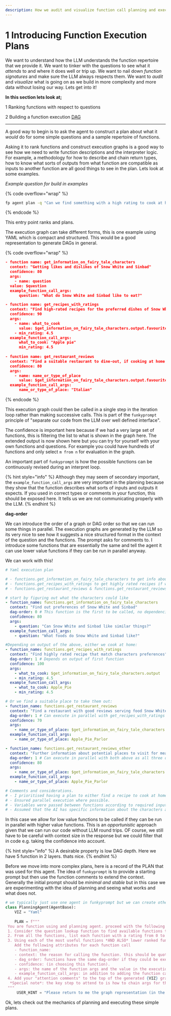 ```yaml
---
description: How we audit and visualize function call planning and execution
---
```


# 1 Introducing Function Execution Plans

We want to understand how the LLM understands the function repertoire that we provide it. We want to tinker with the questions to see what it _attends_ to and where it does well or trip up. We want to nail down _function signatures_ and make sure the LLM always respects them. We want to _audit_ and _visualize_ what is going on as we build in more complexity and more data without losing our way. Lets get into it!

**In this section lets look at;**

1 Ranking functions with respect to questions

2 Building a function execution [DAG](https://en.wikipedia.org/wiki/Directed\_acyclic\_graph)&#x20;

***

A good way to begin is to ask the agent to construct a plan about what it _would_ do for some simple questions and a sample repertoire of functions.&#x20;

Asking it to rank functions and construct execution graphs is a good way to see how we need to write function descriptions and the interpreter logic. For example, a methodology for how to describe and chain return types, how to know what sorts of outputs from what function are compatible as inputs to another function are all good things to see in the plan. Lets look at some examples.

_Example question for build in examples_

{% code overflow="wrap" %}
```bash
fp agent plan -q "Can we find something with a high rating to cook at home that our guests Snow White and Sinbad would like and if not, where would we take them to dine out?"
```
{% endcode %}

This entry point ranks and plans.

The execution graph can take different forms, this is one example using YAML which is compact and structured. This would be a good representation to generate DAGs in general.

{% code overflow="wrap" %}
```json
- function name: get_information_on_fairy_tale_characters
  context: "Getting likes and dislikes of Snow White and Sinbad"
  confidence: 80
  args: 
    - name: question
  value: $question
  example_function_call_args:
      question: "What do Snow White and Sinbad like to eat?"

- function name: get_recipes_with_ratings
  context: "Find high-rated recipes for the preferred dishes of Snow White and Sinbad"
  confidence: 90
  args: 
    - name: what_to_cook
      value: $get_information_on_fairy_tale_characters.output.favourite_food
    - min_rating: 4.5
  example_function_call_args:
      what_to_cook: "Apple pie"
      min_rating: 4.5
      
- function name: get_restaurant_reviews
  context: "Find a suitable restaurant to dine-out, if cooking at home wasn't an option"
  confidence: 80
  args: 
    - name: name_or_type_of_place
      value: $get_information_on_fairy_tale_characters.output.favourite_cuisine
  example_function_call_args: 
      name_or_type_of_place: "Italian"
```
{% endcode %}

This execution graph could then be called in a single step in the iteration loop rather than making successive calls. This is part of the `funkyprompt` principle of "separate our code from the LLM over well defined interface".&#x20;

The confidence is important here because if we had  a very large set of functions, this is filtering the list to what is shown in the graph here. The extended output is now shown here but you can try for yourself with your own functions and questions. For example you could have hundreds of functions and only select `m from n` for evaluation in the graph.&#x20;

An important part of `funkyprompt` is how the possible functions can be continuously revised during an interpret loop.

{% hint style="info" %}
Although they may seem of secondary important, the `example_function_call_args` are very important in the planning because they show that the function describes what sorts of inputs and outputs it expects. If you used in correct types or comments in your function, this should be exposed here. It tells us we are not communicating properly with the LLM.
{% endhint %}

**dag-order**

We can introduce the order of a graph or DAG order so that we can run some things in parallel. The execution graphs are generated by the LLM so its very nice to see how it suggests a nice structured format in the context of the question and the functions. The prompt asks for comments to. I introduce some functions that are essentially the same and tell the agent it can use lower value functions if they can be run in parallel anyway.

We can work with this!

```yaml
# Yaml execution plan

# - functions.get_information_on_fairy_tale_characters to get info about characters.
# - functions.get_recipes_with_ratings to get highly rated recipes if we can cook something they would like.
# - functions.get_restaurant_reviews & functions.get_restaurant_reviews_other for in case we need to take them out instead.

# start by figuring out what the characters could like
- function_name: functions.get_information_on_fairy_tale_characters
  context: "Find out preferences of Snow White and Sinbad"
  dag-order: 0 # This function is the first to be called, no dependencies.
  confidence: 80
  args: 
    - question: "Can Snow White and Sinbad like similar things?"
  example_function_call_args: 
    - question: "What foods do Snow White and Sinbad like?"

#Depending on output of the above, either we cook at home:
- function_name: functions.get_recipes_with_ratings
  context: "Find highly rated recipe that match characters preferences"
  dag-order: 1 # Depends on output of first function
  confidence: 100
  args: 
    - what_to_cook: $get_information_on_fairy_tale_characters.output
    - min_rating: 4.5
  example_function_call_args: 
    - what_to_cook: Apple_Pie
    - min_rating: 4.5

# Or we find a suitable place to take them out:
- function_name: functions.get_restaurant_reviews
  context: "Find a restaurant with good reviews serving food Snow White and Sinbad would like"
  dag-order: 1 # Can execute in parallel with get_recipes_with_ratings as both depend on first function output
  confidence: 70
  args: 
    - name_or_type_of_place: $get_information_on_fairy_tale_characters.output
  example_function_call_args: 
    - name_or_type_of_place: Apple_Pie_Parlor

- function_name: functions.get_restaurant_reviews_other
  context: "Further information about potential places to visit for meal"
  dag-order: 1 # Can execute in parallel with both above as all three depend on first function output
  confidence: 80
  args: 
    - name_or_type_of_place: $get_information_on_fairy_tale_characters.output
  example_function_call_args: 
    - name_or_type_of_place: Apple_Pie_Parlor

# Comments and considerations.
# - I prioritised having a plan to either find a recipe to cook at home, or places to eat out. Cook at home scenario depends on whether we can find a suitable highly rated recipe.
# - Ensured parallel execution where possible.
# - Variables were passed between functions according to required inputs and outputs. I kept inputs to be the outputs of previous function.
# - Assumed that the AI has specific information about the characters and their likings.
```

In this case we allow for low value functions to be called if they can be run in parallel with higher value functions. This is an _opportunistic_ approach given that we can run our code without LLM round trips. OF course, we still have to be careful with context size in the response but we could filter that in code e.g. taking the confidence into account.&#x20;

{% hint style="info" %}
A desirable property is low DAG depth. Here we have 5 function in 2 layers. thats nice.
{% endhint %}

Before we move into more complex plans, here is a record of the PLAN that was used for this agent. The idea of `funkyprompt` is to provide a starting prompt but then use the function comments to extend the context. Generally the initial prompt should be _minimal and stable_ but in this case we are experimenting with the idea of planning and seeing what works and what does not.&#x20;

```python
# we typically just use one agent in funkyprompt but we can create other classes with alternate plans
class PlanningAgent(AgentBase):
    VIZ = "Yaml"
 
    PLAN = f""" 
 You are function using and planning agent. proceed with the following steps:"
 1. Consider the question lookup function to find available functions that might help.
 2. From all the functions, list each function with a rating from 0 to 100 with brief explanation for your rating. (You should favour functions that provide general output values over specific output values for the same entity).
 3. Using each of the most useful functions *AND ALSO* lower ranked functions IF AND ONLY IF they could be run in parallel, construct a single (commented) {VIZ} graph representation over all paths as a nested chain of *individual* functions you would call passing arguments between functions. 
    Add the following attributes for each function call
    - function_name:
    - context: the reason for calling the function. this should be quoted string literal value.
    - dag_order: functions have the same dag-order if they could be executed in parallel otherwise they have a higher g-order. Please add a code comment above this attribute to explain the order and dependencies.
    - confidence: (in choosing this function).
    - args: the name of the function args and the value in the execution graph. for example an arg value in a graph could be a literal or a graph variable $name_of_function.output  
    - example_function_call_args: in addition to adding the function call args, provide *literal* example mapping for each arg. these literal examples should help you think about the variables you are passing around and if the inputs should be long-form text or structured primitives or object types 
 4. Add your "attention comments" to the top of the generated {VIZ} graph output listing the things you attended to as bullet points.
  *Special note*: the key step to attend to is how to chain args for the right functions together in step 3 - You must think about what types of inputs and outputs you are dealing with and use variables correctly as you pass variables from earlier steps to later steps. 
 """
     USER_HINT = "Please return to me the graph representation (in the correct format) about the plan with respect to the question asked. "
```

Ok, lets check out the mechanics of planning and executing these simple plans.

